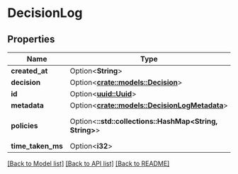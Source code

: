 # DecisionLog

## Properties

Name | Type | Description | Notes
------------ | ------------- | ------------- | -------------
**created_at** | Option<**String**> |  | [optional]
**decision** | Option<[**crate::models::Decision**](Decision.md)> |  | [optional]
**id** | Option<[**uuid::Uuid**](uuid::Uuid.md)> |  | [optional]
**metadata** | Option<[**crate::models::DecisionLogMetadata**](DecisionLog_metadata.md)> |  | [optional]
**policies** | Option<**::std::collections::HashMap<String, String>**> | policy-name-to-hash-map | [optional]
**time_taken_ms** | Option<**i32**> |  | [optional]

[[Back to Model list]](../README.md#documentation-for-models) [[Back to API list]](../README.md#documentation-for-api-endpoints) [[Back to README]](../README.md)


